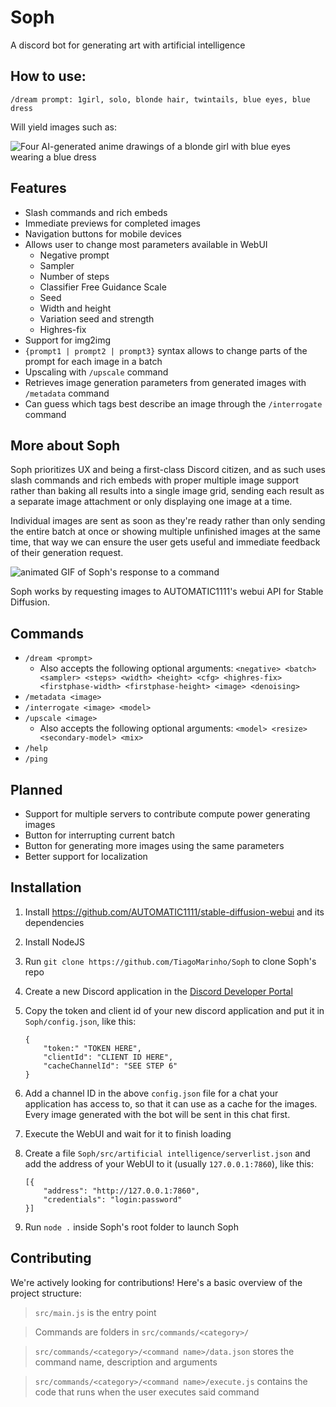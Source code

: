 # Soph #
A discord bot for generating art with artificial intelligence

## How to use: ##

`/dream prompt: 1girl, solo, blonde hair, twintails, blue eyes, blue dress`

Will yield images such as:

![Four AI-generated anime drawings of a blonde girl with blue eyes wearing a blue dress](https://i.imgur.com/gqu5jHc.png)

## Features ##

- Slash commands and rich embeds
- Immediate previews for completed images
- Navigation buttons for mobile devices
- Allows user to change most parameters available in WebUI
	- Negative prompt
	- Sampler
	- Number of steps
	- Classifier Free Guidance Scale
	- Seed
	- Width and height
	- Variation seed and strength
	- Highres-fix
- Support for img2img
- `{prompt1 | prompt2 | prompt3}` syntax allows to change parts of the prompt for each image in a batch
- Upscaling with `/upscale` command
- Retrieves image generation parameters from generated images with `/metadata` command
- Can guess which tags best describe an image through the `/interrogate` command

## More about Soph ##

Soph prioritizes UX and being a first-class Discord citizen, and as such uses slash commands and rich embeds with proper multiple image support rather than baking all results into a single image grid, sending each result as a separate image attachment or only displaying one image at a time.

Individual images are sent as soon as they're ready rather than only sending the entire batch at once or showing multiple unfinished images at the same time, that way we can ensure the user gets useful and immediate feedback of their generation request.

![animated GIF of Soph's response to a command](https://i.imgur.com/cc5NohO.gif)

Soph works by requesting images to AUTOMATIC1111's webui API for Stable Diffusion.

## Commands ##

* `/dream <prompt>`
	* Also accepts the following optional arguments: `<negative> <batch> <sampler> <steps> <width> <height> <cfg> <highres-fix> <firstphase-width> <firstphase-height> <image> <denoising>`
* `/metadata <image>`
* `/interrogate <image> <model>`
* `/upscale <image>` 
	* Also accepts the following optional arguments: `<model> <resize> <secondary-model> <mix>`
* `/help`
* `/ping`

## Planned ##

- Support for multiple servers to contribute compute power generating images
- Button for interrupting current batch
- Button for generating more images using the same parameters
- Better support for localization

## Installation ##

1. Install https://github.com/AUTOMATIC1111/stable-diffusion-webui and its dependencies
2. Install NodeJS
3. Run `git clone https://github.com/TiagoMarinho/Soph` to clone Soph's repo
4. Create a new Discord application in the [Discord Developer Portal](https://discord.com/developers/applications)
5. Copy the token and client id of your new discord application and put it in `Soph/config.json`, like this:

	```
	{
		"token:" "TOKEN HERE",
		"clientId": "CLIENT ID HERE",
		"cacheChannelId": "SEE STEP 6"
	}
	```
6. Add a channel ID in the above `config.json` file for a chat your application has access to, so that it can use as a cache for the images. Every image generated with the bot will be sent in this chat first.
7. Execute the WebUI and wait for it to finish loading
8. Create a file `Soph/src/artificial intelligence/serverlist.json` and add the address of your WebUI to it (usually `127.0.0.1:7860`), like this:
	```
	[{
		"address": "http://127.0.0.1:7860",
		"credentials": "login:password"
	}]
	```
9. Run `node .` inside Soph's root folder to launch Soph

## Contributing ##

We're actively looking for contributions! Here's a basic overview of the project structure:

> `src/main.js` is the entry point

> Commands are folders in `src/commands/<category>/`

> `src/commands/<category>/<command name>/data.json` stores the command name, description and arguments

> `src/commands/<category>/<command name>/execute.js` contains the code that runs when the user executes said command